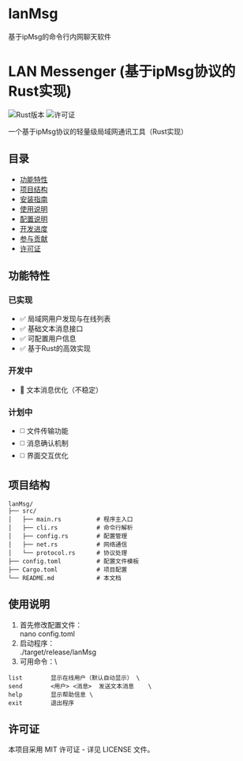 # lanMsg
基于ipMsg的命令行内网聊天软件

# LAN Messenger (基于ipMsg协议的Rust实现)

![Rust版本](https://img.shields.io/badge/Rust-1.70%2B-orange?logo=rust)
![许可证](https://img.shields.io/badge/许可证-MIT-blue.svg)

一个基于ipMsg协议的轻量级局域网通讯工具（Rust实现）

## 目录
- [功能特性](#功能特性)
- [项目结构](#项目结构)
- [安装指南](#安装指南)
- [使用说明](#使用说明)
- [配置说明](#配置说明)
- [开发进度](#开发进度)
- [参与贡献](#参与贡献)
- [许可证](#许可证)

## 功能特性

### 已实现
- ✅ 局域网用户发现与在线列表
- ✅ 基础文本消息接口
- ✅ 可配置用户信息
- ✅ 基于Rust的高效实现

### 开发中
- 🚧 文本消息优化（不稳定）

### 计划中
- ◻️ 文件传输功能
- ◻️ 消息确认机制
- ◻️ 界面交互优化

## 项目结构

```text
lanMsg/
├── src/
│   ├── main.rs          # 程序主入口
│   ├── cli.rs           # 命令行解析
│   ├── config.rs        # 配置管理
│   ├── net.rs           # 网络通信
│   └── protocol.rs      # 协议处理
├── config.toml          # 配置文件模板
├── Cargo.toml           # 项目配置
└── README.md            # 本文档
```

## 使用说明
1. 首先修改配置文件：\
    nano config.toml
2. 启动程序：\
./target/release/lanMsg
3. 可用命令：\

```text    
list        显示在线用户（默认自动显示） \
send        <用户> <消息>  发送文本消息    \
help        显示帮助信息 \
exit        退出程序 
```
## 许可证
本项目采用 MIT 许可证 - 详见 LICENSE 文件。
